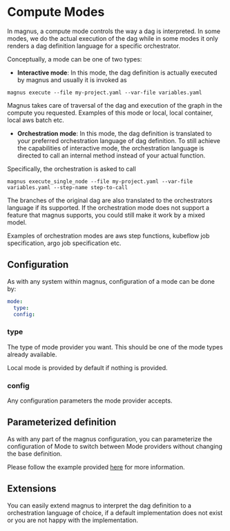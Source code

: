 # Compute Modes

In magnus, a compute mode controls the way a dag is interpreted. In some modes, we do the actual execution
of the dag while in some modes it only renders a dag definition language for a specific orchestrator.

Conceptually, a mode can be one of two types:

- **Interactive mode**: In this mode, the dag definition is actually executed by magnus and usually it is invoked as

```shell
magnus execute --file my-project.yaml --var-file variables.yaml
```

Magnus takes care of traversal of the dag and execution of the graph in the compute you requested. Examples
of this mode or local, local container, local aws batch etc.

- **Orchestration mode**: In this mode, the dag definition is translated to your preferred orchestration language
of dag definition. To still achieve the capabilities of interactive mode, the orchestration language is
directed to call an internal method instead of your actual function.

Specifically, the orchestration is asked to call

```shell
magnus execute_single_node --file my-project.yaml --var-file variables.yaml --step-name step-to-call
```

The branches of the original dag are also translated to the orchestrators language if its supported. If the
orchestration mode does not support a feature that magnus supports, you could still make it work by a mixed model.

Examples of orchestration modes are aws step functions, kubeflow job specification, argo job specification etc.

## Configuration

As with any system within magnus, configuration of a mode can be done by:

```yaml
mode:
  type:
  config:
```

### type

The type of mode provider you want. This should be one of the mode types already available.

Local mode is provided by default if nothing is provided.

### config

Any configuration parameters the mode provider accepts.

## Parameterized definition

As with any part of the magnus configuration, you can parameterize the configuration of Mode to switch between
Mode providers without changing the base definition.

Please follow the example provided [here](../dag/#parameterized_definition) for more information.

## Extensions

You can easily extend magnus to interpret the dag definition to a orchestration language of choice, if a default
implementation does not exist or you are not happy with the implementation.
